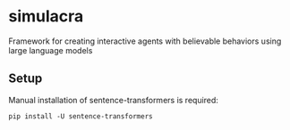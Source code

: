 # simulacra
Framework for creating interactive agents with believable behaviors using large language models

## Setup
Manual installation of sentence-transformers is required:
```console
pip install -U sentence-transformers
```